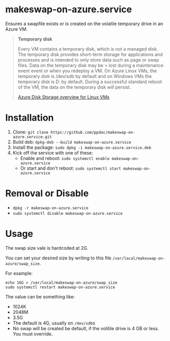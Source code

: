 # makeswap-on-azure.service
Ensures a swapfile exists or is created on the volatile temporary drive in an Azure VM.
> **Temporary disk**
>
> Every VM contains a temporary disk, which is not a managed disk. The temporary disk provides short-term storage for 
> applications and processes and is intended to only store data such as page or swap files. Data on the temporary disk may be > lost during a maintenance event event or when you redeploy a VM. On Azure Linux VMs, the temporary disk is /dev/sdb by 
> default and on Windows VMs the temporary disk is D: by default. During a successful standard reboot of the VM, the data on 
> the temporary disk will persist.
>
> [Azure Disk Storage overview for Linux VMs](https://docs.microsoft.com/en-us/azure/virtual-machines/linux/managed-disks-overview?toc=%2Fazure%2Fvirtual-machines%2Flinux%2Ftoc.json#temporary-disk)

# Installation
 1. Clone: `git clone https://github.com/ppdac/makeswap-on-azure.service.git`
 2. Build deb: `dpkg-deb --build makeswap-on-azure.service`
 3. Install the package: `sudo dpkg -i makeswap-on-azure.service.deb`
 4. Kick off the service with one of these:
 	* Enable and reboot: `sudo systemctl enable makeswap-on-azure.service`
	* Or start and don't reboot: `sudo systemctl start makeswap-on-azure.service`
 
# Removal or Disable
* `dpkg -r makeswap-on-azure.service`
* `sudo systemctl disable makeswap-on-azure.service`
 
# Usage
The swap size vale is hardcoded at 2G.

You can set your desired size by writing to this file `/var/local/makeswap-on-azure/swap_size`.

For example:
```
echo 16G > /var/local/makeswap-on-azure/swap_size
sudo systemctl restart makeswap-on-azure.service
```

The value can be something like:
   * 1024K
   * 2048M
   * 3.5G
   * The default is 4G, usually on  `/dev/sdb`s
   * No swap will be created be default, if the volitile drive is 4 GB or less. You must override.
